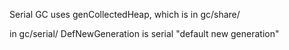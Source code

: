 
Serial GC uses genCollectedHeap, which is in gc/share/

in gc/serial/
DefNewGeneration is serial "default new generation" 
